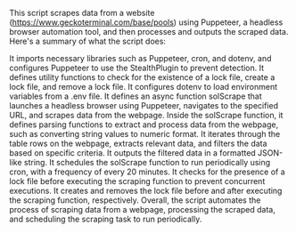 This script scrapes data from a website (https://www.geckoterminal.com/base/pools) using Puppeteer, a headless browser automation tool, and then processes and outputs the scraped data. Here's a summary of what the script does:

It imports necessary libraries such as Puppeteer, cron, and dotenv, and configures Puppeteer to use the StealthPlugin to prevent detection.
It defines utility functions to check for the existence of a lock file, create a lock file, and remove a lock file.
It configures dotenv to load environment variables from a .env file.
It defines an async function solScrape that launches a headless browser using Puppeteer, navigates to the specified URL, and scrapes data from the webpage.
Inside the solScrape function, it defines parsing functions to extract and process data from the webpage, such as converting string values to numeric format.
It iterates through the table rows on the webpage, extracts relevant data, and filters the data based on specific criteria.
It outputs the filtered data in a formatted JSON-like string.
It schedules the solScrape function to run periodically using cron, with a frequency of every 20 minutes.
It checks for the presence of a lock file before executing the scraping function to prevent concurrent executions.
It creates and removes the lock file before and after executing the scraping function, respectively.
Overall, the script automates the process of scraping data from a webpage, processing the scraped data, and scheduling the scraping task to run periodically.
